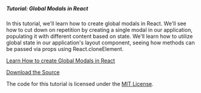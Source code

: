 ##### Tutorial: Global Modals in React

In this tutorial, we'll learn how to create global modals in React. We'll see how to cut down on repetition by creating a single modal in our application, populating it with different content based on state. We'll learn how to utilize global state in our application's layout component, seeing how methods can be passed via props using React.cloneElement.

[Learn How to create Global Modals in React](https://themeteorchef.com/tutorials/global-modals-in-react)  

[Download the Source](https://github.com/themeteorchef/global-modals-in-react/archive/master.zip)

The code for this tutorial is licensed under the [MIT License](http://opensource.org/licenses/MIT).
